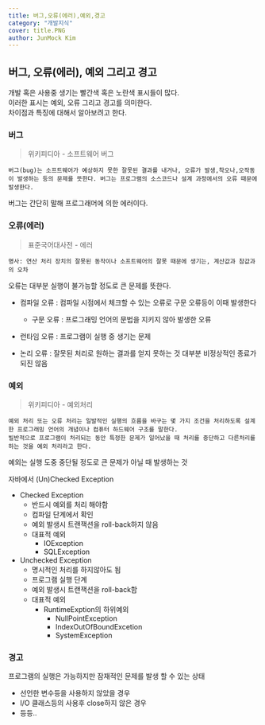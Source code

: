 ```yaml
---
title: 버그,오류(에러),예외,경고
category: "개발지식"
cover: title.PNG
author: JunMock Kim
---
```


## 버그, 오류(에러), 예외 그리고 경고

개발 혹은 사용중 생기는 빨간색 혹은 노란색 표시들이 많다.  
이러한 표시는 예외, 오류 그리고 경고를 의미한다.  
차이점과 특징에 대해서 알아보려고 한다.

### 버그

> 위키피디아 - 소프트웨어 버그

```text
버그(bug)는 소프트웨어가 예상하지 못한 잘못된 결과를 내거나, 오류가 발생,착오나,오작동이 발생하는 등의 문제를 뜻한다. 버그는 프로그램의 소스코드나 설계 과정에서의 오류 때문에 발생한다.
```

버그는 간단히 말해 프로그래머에 의한 에러이다.

### 오류(에러)

> 표준국어대사전 - 에러

```text
명사: 연산 처리 장치의 잘못된 동작이나 소프트웨어의 잘못 때문에 생기는, 계산값과 참값과의 오차
```

오류는 대부분 실행이 불가능할 정도로 큰 문제를 뜻한다.

- 컴파일 오류 : 컴파일 시점에서 체크할 수 있는 오류로 구문 오류등이 이때 발생한다 
    - 구문 오류 :  프로그래밍 언어의 문법을 지키지 않아 발생한 오류 

- 런타임 오류 : 프로그램이 실행 중 생기는 문제



- 논리 오류 : 잘못된 처리로 원하는 결과를 얻지 못하는 것 대부분 비정상적인 종료가 되진 않음


### 예외

> 위키피디아 - 예외처리

```text
예외 처리 또는 오류 처리는 일발적인 실행의 흐름을 바구는 몇 가지 조건을 처리하도록 설계한 프로그래밍 언어의 개념이나 컴퓨터 하드웨어 구조를 말한다.
빌반적으로 프로그램이 처리되는 동안 특정한 문제가 일어났을 때 처리를 중단하고 다른처리를 하는 것을 예외 처리라고 한다.
```

예외는 실행 도중 중단될 정도로 큰 문제가 아닐 때 발생하는 것

자바에서 (Un)Checked Exception
- Checked Exception
    - 반드시 예외를 처리 해야함 
    - 컴파일 단계에서 확인
    - 예외 발생시 트랜잭션을 roll-back하지 않음
    - 대표적 예외 
        - IOException
        - SQLException
- Unchecked Exception
    - 명시적인 처리를 하지않아도 됨
    - 프로그램 실행 단계
    - 예외 발생시 트랜잭션을 roll-back함
    - 대표적 예외
        - RuntimeExption의 하위예외
            - NullPointException
            - IndexOutOfBoundExcetion
            - SystemException


### 경고

프로그램의 실행은 가능하지만 잠재적인 문제를 발생 할 수 있는 상태 

- 선언한 변수등을 사용하지 않았을 경우
- I/O 클래스등의 사용후 close하지 않은 경우
- 등등..